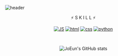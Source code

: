 <!--
**whdms2008/whdms2008** is a ✨ _special_ ✨ repository because its `README.md` (this file) appears on your GitHub profile.

Here are some ideas to get you started:

- 🔭 I’m currently working on ...
- 🌱 I’m currently learning ...
- 👯 I’m looking to collaborate on ...
- 🤔 I’m looking for help with ...
- 💬 Ask me about ...
- 📫 How to reach me: ...
- 😄 Pronouns: ...
- ⚡ Fun fact: ...
-->

![header](https://capsule-render.vercel.app/api?type=waving&color=gradient&height=300&section=header&text=JJounCode🎨&fontSize=70)

<div align=center>

⚡ S K I L L ⚡

[![JS](https://img.shields.io/badge/JavaScript-F7DF1E?style=flat-square&logo=JavaScript&logoColor=black)](https://github.com/whdms2008/gratitude_diary) 
[![html](https://img.shields.io/badge/Html-E34F26?style=flat-square&logo=Html5&logoColor=white)](https://github.com/whdms2008/gratitude_diary)
[![css](https://img.shields.io/badge/CSS-1572B6?style=flat-square&logo=CSS3&logoColor=white)](https://github.com/whdms2008/gratitude_diary) 
[![python](https://img.shields.io/badge/Python-3776AB?style=flat-square&logo=Python&logoColor=white)](https://github.com/whdms2008/gratitude_diary)
<br><br>
##
![JoEun's GitHub stats](https://github-readme-stats.vercel.app/api?username=whdms2008&show_icons=true&theme=radical)
<br><br><br>
</div>

